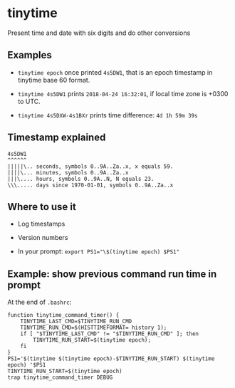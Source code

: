 # tinytime
Present time and date with six digits and do other conversions

Examples
--------

- ``tinytime epoch`` once printed ``4s5DW1``, that is an epoch timestamp in tinytime base 60 format.

- ``tinytime 4s5DW1`` prints ``2018-04-24 16:32:01``, if local time zone is +0300 to UTC.

- ``tinytime 4s5DXW-4s1BXr`` prints time difference: ``4d 1h 59m 39s``

Timestamp explained
-------------------

```
4s5DW1
^^^^^^
|||||\.. seconds, symbols 0..9A..Za..x, x equals 59.
||||\... minutes, symbols 0..9A..Za..x
|||\.... hours, symbols 0..9A..N, N equals 23.
\\\..... days since 1970-01-01, symbols 0..9A..Za..x
```

Where to use it
---------------

- Log timestamps

- Version numbers

- In your prompt: ``export PS1="\$(tinytime epoch) $PS1"``

Example: show previous command run time in prompt
-------------------------------------------------

At the end of ``.bashrc``:
```
function tinytime_command_timer() {
    TINYTIME_LAST_CMD=$TINYTIME_RUN_CMD
    TINYTIME_RUN_CMD=$(HISTTIMEFORMAT= history 1);
    if [ "$TINYTIME_LAST_CMD" != "$TINYTIME_RUN_CMD" ]; then
        TINYTIME_RUN_START=$(tinytime epoch);
    fi
}
PS1='$(tinytime $(tinytime epoch)-$TINYTIME_RUN_START) $(tinytime epoch) '$PS1
TINYTIME_RUN_START=$(tinytime epoch)
trap tinytime_command_timer DEBUG
```
